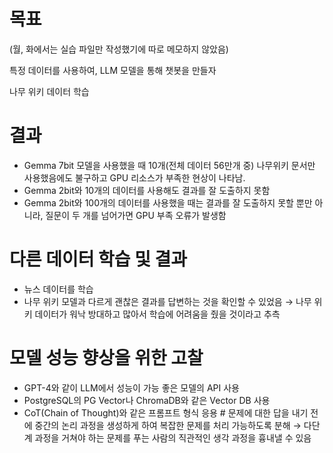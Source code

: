 # 목표

(월, 화에서는 실습 파일만 작성했기에 따로 메모하지 않았음)

특정 데이터를 사용하여, LLM 모델을 통해 챗봇을 만들자

나무 위키 데이터 학습

# 결과

- Gemma 7bit 모델을 사용했을 때 10개(전체 데이터 56만개 중) 나무위키 문서만 사용했음에도 불구하고 GPU 리소스가 부족한 현상이 나타남.
- Gemma 2bit와 10개의 데이터를 사용해도 결과를 잘 도출하지 못함
- Gemma 2bit와 100개의 데이터를 사용했을 때는 결과를 잘 도출하지 못할 뿐만 아니라, 질문이 두 개를 넘어가면 GPU 부족 오류가 발생함

# 다른 데이터 학습 및 결과

- 뉴스 데이터를 학습
- 나무 위키 모델과 다르게 괜찮은 결과를 답변하는 것을 확인할 수 있었음 → 나무 위키 데이터가 워낙 방대하고 많아서 학습에 어려움을 줬을 것이라고 추측

# 모델 성능 향상을 위한 고찰

- GPT-4와 같이 LLM에서 성능이 가능 좋은 모델의 API 사용
- PostgreSQL의 PG Vector나 ChromaDB와 같은 Vector DB 사용
- CoT(Chain of Thought)와 같은 프롬프트 형식 응용 # 문제에 대한 답을 내기 전에 중간의 논리 과정을 생성하게 하여 복잡한 문제를 처리 가능하도록 분해 → 다단계 과정을 거쳐야 하는 문제를 푸는 사람의 직관적인 생각 과정을 흉내낼 수 있음